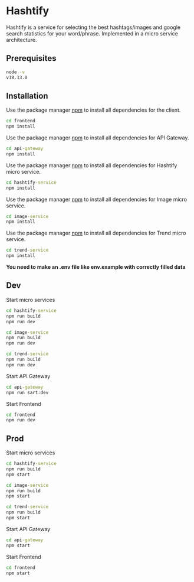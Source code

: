 # Hashtify

Hashtify is a service for selecting the best hashtags/images and google search statistics for your word/phrase.
Implemented in a micro service architecture.

## Prerequisites

```cmd
node -v
v18.13.0
```

## Installation

Use the package manager [npm](https://docs.npmjs.com/downloading-and-installing-node-js-and-npm) to install all dependencies for the client.

```cmd
cd frontend
npm install
```

Use the package manager [npm](https://docs.npmjs.com/downloading-and-installing-node-js-and-npm) to install all dependencies for API Gateway.

```cmd
cd api-gateway
npm install
```

Use the package manager [npm](https://docs.npmjs.com/downloading-and-installing-node-js-and-npm) to install all dependencies for Hashtify micro service.

```cmd
cd hashtify-service
npm install
```

Use the package manager [npm](https://docs.npmjs.com/downloading-and-installing-node-js-and-npm) to install all dependencies for Image micro service.

```cmd
cd image-service
npm install
```

Use the package manager [npm](https://docs.npmjs.com/downloading-and-installing-node-js-and-npm) to install all dependencies for Trend micro service.

```cmd
cd trend-service
npm install
```

**You need to make an .env file like env.example with correctly filled data**

## Dev

Start micro services

```cmd
cd hashtify-service
npm run build
npm run dev
```
```cmd
cd image-service
npm run build
npm run dev
```
```cmd
cd trend-service
npm run build
npm run dev
```

Start API Gateway

```cmd
cd api-gateway
npm run sart:dev
```

Start Frontend

```cmd
cd frontend
npm run dev
```

## Prod

Start micro services

```cmd
cd hashtify-service
npm run build
npm start
```
```cmd
cd image-service
npm run build
npm start
```
```cmd
cd trend-service
npm run build
npm start
```

Start API Gateway

```cmd
cd api-gateway
npm start
```

Start Frontend

```cmd
cd frontend
npm start
```

